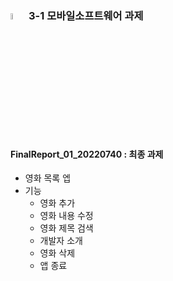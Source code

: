 ### <img src="https://github.com/youarebin/Android/assets/111740077/01788270-ef85-4cd2-885f-d087eba5056e" width="5%" height="5%"/>  3-1 모바일소프트웨어 과제

#### FinalReport_01_20220740 : 최종 과제

+ 영화 목록 엡
+ 기능
  * 영화 추가
  * 영화 내용 수정
  * 영화 제목 검색
  * 개발자 소개
  * 영화 삭제
  * 앱 종료
